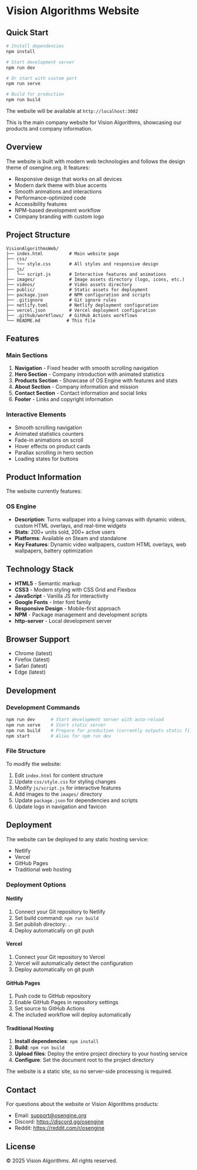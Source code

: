 # Vision Algorithms Website

## Quick Start

```bash
# Install dependencies
npm install

# Start development server
npm run dev

# Or start with custom port
npm run serve

# Build for production
npm run build
```

The website will be available at `http://localhost:3002`

This is the main company website for Vision Algorithms, showcasing our products and company information.

## Overview

The website is built with modern web technologies and follows the design theme of osengine.org. It features:

- Responsive design that works on all devices
- Modern dark theme with blue accents
- Smooth animations and interactions
- Performance-optimized code
- Accessibility features
- NPM-based development workflow
- Company branding with custom logo

## Project Structure

```
VisionAlgorithmsWeb/
├── index.html          # Main website page
├── css/
│   └── style.css       # All styles and responsive design
├── js/
│   └── script.js       # Interactive features and animations
├── images/             # Image assets directory (logo, icons, etc.)
├── videos/             # Video assets directory
├── public/             # Static assets for deployment
├── package.json        # NPM configuration and scripts
├── .gitignore          # Git ignore rules
├── netlify.toml        # Netlify deployment configuration
├── vercel.json         # Vercel deployment configuration
├── .github/workflows/  # GitHub Actions workflows
└── README.md          # This file
```

## Features

### Main Sections

1. **Navigation** - Fixed header with smooth scrolling navigation
2. **Hero Section** - Company introduction with animated statistics
3. **Products Section** - Showcase of OS Engine with features and stats
4. **About Section** - Company information and mission
5. **Contact Section** - Contact information and social links
6. **Footer** - Links and copyright information

### Interactive Elements

- Smooth scrolling navigation
- Animated statistics counters
- Fade-in animations on scroll
- Hover effects on product cards
- Parallax scrolling in hero section
- Loading states for buttons

## Product Information

The website currently features:

### OS Engine
- **Description**: Turns wallpaper into a living canvas with dynamic videos, custom HTML overlays, and real-time widgets
- **Stats**: 200+ units sold, 200+ active users
- **Platforms**: Available on Steam and standalone
- **Key Features**: Dynamic video wallpapers, custom HTML overlays, web wallpapers, battery optimization

## Technology Stack

- **HTML5** - Semantic markup
- **CSS3** - Modern styling with CSS Grid and Flexbox
- **JavaScript** - Vanilla JS for interactivity
- **Google Fonts** - Inter font family
- **Responsive Design** - Mobile-first approach
- **NPM** - Package management and development scripts
- **http-server** - Local development server

## Browser Support

- Chrome (latest)
- Firefox (latest)
- Safari (latest)
- Edge (latest)

## Development

### Development Commands

```bash
npm run dev      # Start development server with auto-reload
npm run serve    # Start static server
npm run build    # Prepare for production (currently outputs static files)
npm start        # Alias for npm run dev
```

### File Structure

To modify the website:

1. Edit `index.html` for content structure
2. Update `css/style.css` for styling changes
3. Modify `js/script.js` for interactive features
4. Add images to the `images/` directory
5. Update `package.json` for dependencies and scripts
6. Update logo in navigation and favicon



## Deployment

The website can be deployed to any static hosting service:

- Netlify
- Vercel
- GitHub Pages
- Traditional web hosting

### Deployment Options

#### Netlify
1. Connect your Git repository to Netlify
2. Set build command: `npm run build`
3. Set publish directory: `.`
4. Deploy automatically on git push

#### Vercel
1. Connect your Git repository to Vercel
2. Vercel will automatically detect the configuration
3. Deploy automatically on git push

#### GitHub Pages
1. Push code to GitHub repository
2. Enable GitHub Pages in repository settings
3. Set source to GitHub Actions
4. The included workflow will deploy automatically

#### Traditional Hosting
1. **Install dependencies**: `npm install`
2. **Build**: `npm run build`
3. **Upload files**: Deploy the entire project directory to your hosting service
4. **Configure**: Set the document root to the project directory

The website is a static site, so no server-side processing is required.

## Contact

For questions about the website or Vision Algorithms products:
- Email: support@osengine.org
- Discord: https://discord.gg/osengine
- Reddit: https://reddit.com/r/osengine

## License

© 2025 Vision Algorithms. All rights reserved.